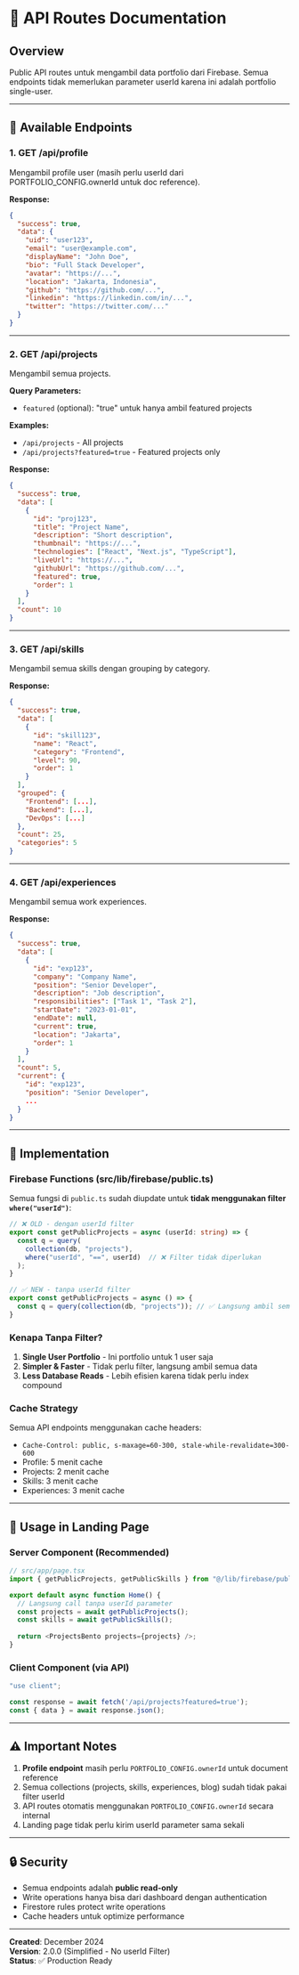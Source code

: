 # 🚀 API Routes Documentation

## Overview
Public API routes untuk mengambil data portfolio dari Firebase. Semua endpoints tidak memerlukan parameter userId karena ini adalah portfolio single-user.

---

## 📍 Available Endpoints

### 1. **GET /api/profile**
Mengambil profile user (masih perlu userId dari PORTFOLIO_CONFIG.ownerId untuk doc reference).

**Response:**
```json
{
  "success": true,
  "data": {
    "uid": "user123",
    "email": "user@example.com",
    "displayName": "John Doe",
    "bio": "Full Stack Developer",
    "avatar": "https://...",
    "location": "Jakarta, Indonesia",
    "github": "https://github.com/...",
    "linkedin": "https://linkedin.com/in/...",
    "twitter": "https://twitter.com/..."
  }
}
```

---

### 2. **GET /api/projects**
Mengambil semua projects.

**Query Parameters:**
- `featured` (optional): "true" untuk hanya ambil featured projects

**Examples:**
- `/api/projects` - All projects
- `/api/projects?featured=true` - Featured projects only

**Response:**
```json
{
  "success": true,
  "data": [
    {
      "id": "proj123",
      "title": "Project Name",
      "description": "Short description",
      "thumbnail": "https://...",
      "technologies": ["React", "Next.js", "TypeScript"],
      "liveUrl": "https://...",
      "githubUrl": "https://github.com/...",
      "featured": true,
      "order": 1
    }
  ],
  "count": 10
}
```

---

### 3. **GET /api/skills**
Mengambil semua skills dengan grouping by category.

**Response:**
```json
{
  "success": true,
  "data": [
    {
      "id": "skill123",
      "name": "React",
      "category": "Frontend",
      "level": 90,
      "order": 1
    }
  ],
  "grouped": {
    "Frontend": [...],
    "Backend": [...],
    "DevOps": [...]
  },
  "count": 25,
  "categories": 5
}
```

---

### 4. **GET /api/experiences**
Mengambil semua work experiences.

**Response:**
```json
{
  "success": true,
  "data": [
    {
      "id": "exp123",
      "company": "Company Name",
      "position": "Senior Developer",
      "description": "Job description",
      "responsibilities": ["Task 1", "Task 2"],
      "startDate": "2023-01-01",
      "endDate": null,
      "current": true,
      "location": "Jakarta",
      "order": 1
    }
  ],
  "count": 5,
  "current": {
    "id": "exp123",
    "position": "Senior Developer",
    ...
  }
}
```

---

## 🔧 Implementation

### Firebase Functions (src/lib/firebase/public.ts)
Semua fungsi di `public.ts` sudah diupdate untuk **tidak menggunakan filter `where("userId")`**:

```typescript
// ❌ OLD - dengan userId filter
export const getPublicProjects = async (userId: string) => {
  const q = query(
    collection(db, "projects"),
    where("userId", "==", userId)  // ❌ Filter tidak diperlukan
  );
}

// ✅ NEW - tanpa userId filter
export const getPublicProjects = async () => {
  const q = query(collection(db, "projects")); // ✅ Langsung ambil semua
}
```

### Kenapa Tanpa Filter?
1. **Single User Portfolio** - Ini portfolio untuk 1 user saja
2. **Simpler & Faster** - Tidak perlu filter, langsung ambil semua data
3. **Less Database Reads** - Lebih efisien karena tidak perlu index compound

### Cache Strategy
Semua API endpoints menggunakan cache headers:
- `Cache-Control: public, s-maxage=60-300, stale-while-revalidate=300-600`
- Profile: 5 menit cache
- Projects: 2 menit cache
- Skills: 3 menit cache
- Experiences: 3 menit cache

---

## 📱 Usage in Landing Page

### Server Component (Recommended)
```typescript
// src/app/page.tsx
import { getPublicProjects, getPublicSkills } from "@/lib/firebase/public";

export default async function Home() {
  // Langsung call tanpa userId parameter
  const projects = await getPublicProjects();
  const skills = await getPublicSkills();
  
  return <ProjectsBento projects={projects} />;
}
```

### Client Component (via API)
```typescript
"use client";

const response = await fetch('/api/projects?featured=true');
const { data } = await response.json();
```

---

## ⚠️ Important Notes

1. **Profile endpoint** masih perlu `PORTFOLIO_CONFIG.ownerId` untuk document reference
2. Semua collections (projects, skills, experiences, blog) sudah tidak pakai filter userId
3. API routes otomatis menggunakan `PORTFOLIO_CONFIG.ownerId` secara internal
4. Landing page tidak perlu kirim userId parameter sama sekali

---

## 🔒 Security

- Semua endpoints adalah **public read-only**
- Write operations hanya bisa dari dashboard dengan authentication
- Firestore rules protect write operations
- Cache headers untuk optimize performance

---

**Created**: December 2024  
**Version**: 2.0.0 (Simplified - No userId Filter)  
**Status**: ✅ Production Ready
